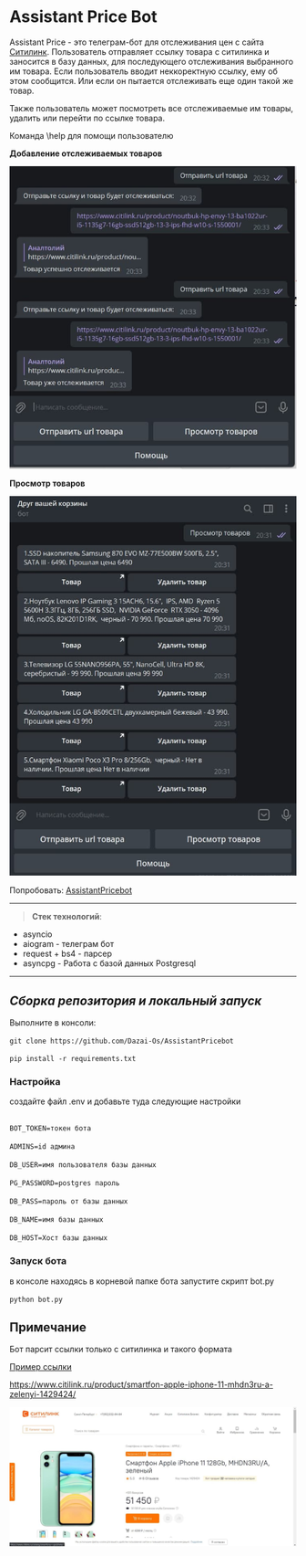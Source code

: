 # Assistant Price Bot

Assistant Price - это телеграм-бот для отслеживания цен с сайта [Ситилинк](https://www.citilink.ru).
Пользователь отправляет ссылку товара с ситилинка и заносится в базу данных, для последующего отслеживания выбранного им товара. Если пользователь вводит неккоректную ссылку, ему об этом сообщится. Или если он пытается отслеживать еще один такой же товар.

Также пользователь может посмотреть все отслеживаемые им товары, удалить или перейти по ссылке товара.

Команда \help для помощи пользователю

__Добавление отслеживаемых товаров__

![](https://github.com/Dazai-Os/AssistantPricebot/blob/master/other/photo_2022-02-20_21-02-22.jpg)

__Просмотр товаров__

![](https://github.com/Dazai-Os/AssistantPricebot/blob/master/other/photo_2022-02-20_21-02-17.jpg)

Попробовать: [AssistantPricebot](https://t.me/AssistantPricebot)

____
>__Стек технологий__:
* asyncio
* aiogram - телеграм бот
* request + bs4 - парсер
* asyncpg - Работа с базой данных Postgresql

____
## ___Сборка репозитория и локальный запуск___

Выполните в консоли:

`git clone https://github.com/Dazai-Os/AssistantPricebot`

`pip install -r requirements.txt`

### Настройка
создайте файл .env и добавьте туда следующие настройки

```BOT_NAME=Имя бота

BOT_TOKEN=токен бота

ADMINS=id админа

DB_USER=имя пользователя базы данных

PG_PASSWORD=postgres пароль

DB_PASS=пароль от базы данных

DB_NAME=имя базы данных

DB_HOST=Хост базы данных
```

### Запуск бота 
в консоле находясь в корневой папке бота запустите скрипт bot.py

`python bot.py`


## Примечание
Бот парсит ссылки только с ситилинка и такого формата

[Пример ссылки](https://www.citilink.ru/product/smartfon-apple-iphone-11-mhdn3ru-a-zelenyi-1429424/)

https://www.citilink.ru/product/smartfon-apple-iphone-11-mhdn3ru-a-zelenyi-1429424/

![](https://github.com/Dazai-Os/AssistantPricebot/blob/master/other/photo_2022-02-20_21-21-16.jpg)
